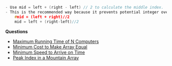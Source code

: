 ```c
- Use mid = left + (right - left) // 2 to calculate the middle index.
- This is the recommended way because it prevents potential integer overflow when dealing with large values of left and right.
    #mid = (left + right)//2
    mid = left + (right-left)//2
```
**Questions**
- [Maximum Running Time of N Computers](/DS_Questions/Questions/vectors_arrays/Find_Search_Count/Find/Unsorted/Maximum/Maximum_Running_Time_of_N_Computers.md)
- [Minimum Cost to Make Array Equal](/DS_Questions/Questions/vectors_arrays/Find_Search_Count/Find/Unsorted/Minimum/Minimum_Cost_to_Make_Array_Equal.md)
- [Minimum Speed to Arrive on Time](/DS_Questions/Questions/vectors_arrays/Find_Search_Count/Find/Unsorted/Minimum/Minimum_Speed_to_Arrive_on_Time.md)
- [Peak Index in a Mountain Array
](/DS_Questions/Questions/vectors_arrays/Find_Search_Count/Find/Sorted/Increasing_Decresing_Mountain_Array.md)
